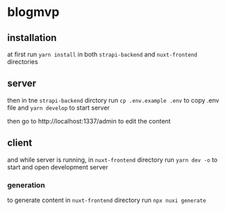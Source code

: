 # blogmvp

## installation

at first run `yarn install` in both `strapi-backend` and `nuxt-frontend` directories

## server

 then in tne `strapi-backend` dirctory run `cp .env.example .env` to copy .env file and `yarn develop` to start server

 then go to http://localhost:1337/admin to edit the content

## client

and while server is running, in `nuxt-frontend` directory run `yarn dev -o` to start and open development server

### generation

to generate content in `nuxt-frontend` directory run `npx nuxi generate`

